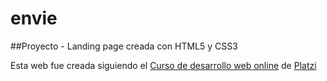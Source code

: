 # envie
##Proyecto - Landing page creada con HTML5  y CSS3

Esta web fue creada siguiendo el [Curso de desarrollo web online](https://platzi.com/clases/html5-css3/) de [Platzi](https://platzi.com)
